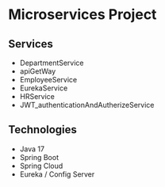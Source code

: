 # Microservices Project

## Services
- DepartmentService
- apiGetWay
- EmployeeService
- EurekaService
- HRService
- JWT_authenticationAndAutherizeService

## Technologies
- Java 17
- Spring Boot
- Spring Cloud
- Eureka / Config Server
